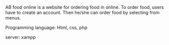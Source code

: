 AB food online is a website for ordering food in online. To order food, users have to create an account. Then he/she can order food by selecting from menus.

Programming language: Html, css, php

server: xampp
